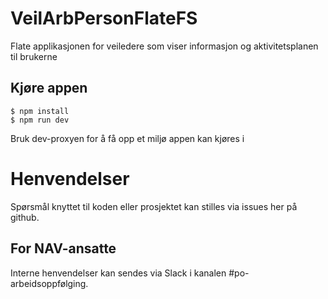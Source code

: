 # VeilArbPersonFlateFS
Flate applikasjonen for veiledere som viser informasjon og aktivitetsplanen til brukerne

## Kjøre appen
```console
$ npm install
$ npm run dev
```
Bruk dev-proxyen for å få opp et miljø appen kan kjøres i

# Henvendelser

Spørsmål knyttet til koden eller prosjektet kan stilles via issues her på github.

## For NAV-ansatte

Interne henvendelser kan sendes via Slack i kanalen #po-arbeidsoppfølging.

